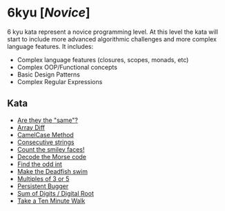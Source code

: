 # 6kyu [*Novice*]
6 kyu kata represent a novice programming level. At this level the kata will start to include more advanced algorithmic challenges and more complex language features. It includes:  
- Complex language features (closures, scopes, monads, etc)  
- Complex OOP/Functional concepts  
- Basic Design Patterns  
- Complex Regular Expressions

## Kata

- [Are they the "same"?](https://www.codewars.com/kata/are-they-the-same)  
- [Array Diff](https://www.codewars.com/kata/523f5d21c841566fde000009/) 
- [CamelCase Method](https://www.codewars.com/kata/587731fda577b3d1b0001196/)
- [Consecutive strings](https://www.codewars.com/kata/consecutive-strings)  
- [Count the smiley faces!](https://www.codewars.com/kata/583203e6eb35d7980400002a/)
- [Decode the Morse code](https://www.codewars.com/kata/decode-the-morse-code)  
- [Find the odd int](https://www.codewars.com/kata/find-the-odd-int)  
- [Make the Deadfish swim](https://www.codewars.com/kata/make-the-deadfish-swim)  
- [Multiples of 3 or 5](https://www.codewars.com/kata/multiples-of-3-or-5)  
- [Persistent Bugger](www.codewars.com/kata/persistent-bugger)  
- [Sum of Digits / Digital Root](https://www.codewars.com/kata/541c8630095125aba6000c00/)
- [Take a Ten Minute Walk](https://www.codewars.com/kata/take-a-ten-minute-walk)  

